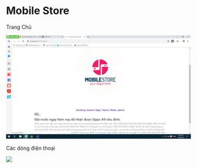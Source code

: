# Mobile Store
<p> Trang Chủ</p>
<img src="hinhanh/trangchu.png">
<p>Các dòng điện thoại</p>
<img src="hinhanh/đongienthoai.png">
